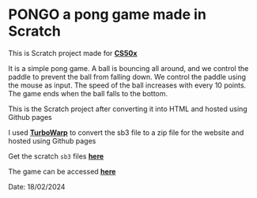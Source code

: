 # PONGO a pong game made in Scratch

This is Scratch project made for [**CS50x**][1]

It is a simple pong game. A ball is bouncing all around, and we control the paddle to prevent the ball from falling down. We control the paddle using the mouse as input. The speed of the ball increases with every 10 points. The game ends when the ball falls to the bottom.

This is the Scratch project after converting it into HTML and hosted using Github pages

I used [**TurboWarp**][2] to convert the sb3 file to a zip file for the website and hosted using Github pages

Get the scratch `sb3` files [**here**][4]

The game can be accessed [**here**][3]

Date: 18/02/2024

[1]: https://cs50.harvard.edu/x/2024/
[2]: https://packager.turbowarp.org/
[3]: https://heshinth.github.io/pongo/
[4]: https://github.com/heshinth/First-repo
